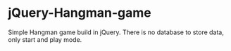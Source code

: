# jQuery-Hangman-game
Simple Hangman game build in jQuery. There is no database to store data, only start and play mode.
